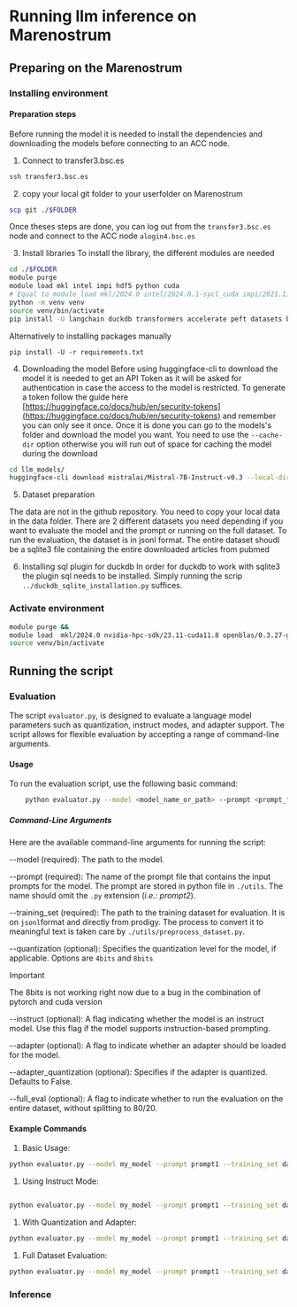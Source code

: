 # Running llm inference on Marenostrum

## Preparing on the Marenostrum

### Installing environment
#### Preparation steps

Before running the model it is needed to install the dependencies and downloading the models before connecting to an ACC node.

1. Connect to transfer3.bsc.es

```bash
ssh transfer3.bsc.es
```
2. copy your local git folder to your userfolder on Marenostrum

```bash
scp git ./$FOLDER
```
Once theses steps are done, you can log out from the `transfer3.bsc.es` node and connect to the ACC node `alogin4.bsc.es`

3. Install libraries
To install the library, the different modules are needed

```bash
cd ./$FOLDER
module purge
module load mkl intel impi hdf5 python cuda
# Equal to module load mkl/2024.0 intel/2024.0.1-sycl_cuda impi/2021.11 hdf5/1.14.1-2 python/3.12.1 cuda/12.2` at time of writing 2024-10-18
python -m venv venv
source venv/bin/activate
pip install -U langchain duckdb transformers accelerate peft datasets bitsandbytes rapidfuzz
```

Alternatively to installing packages manually

```
pip install -U -r requirements.txt
```

4. Downloading the model
Before using huggingface-cli to download the model it is needed to get an API Token as it will be asked for authentication in case the access to the model is restricted. 
To generate a token follow the guide here [https://huggingface.co/docs/hub/en/security-tokens](https://huggingface.co/docs/hub/en/security-tokens) and remember you can only see it once. 
Once it is done you can go to the models's folder and download the model you want. 
You need to use the `--cache-dir` option otherwise you will run out of space for caching the model during the download

```bash
cd llm_models/
huggingface-cli download mistralai/Mistral-7B-Instruct-v0.3 --local-dir ./mixtral_7b_instruct_v03 --cache-dir ./cache 
```

5. Dataset preparation

The data are not in the github repository. You need to copy your local data in the data folder.
There are 2 different datasets you need depending if you want to evaluate the model and the prompt or running on the full dataset. 
To run the evaluation, the dataset is in jsonl format. The entire dataset shoudl be a sqlite3 file containing the entire downloaded articles from pubmed

6. Installing sql plugin for duckdb
In order for duckdb to work with sqlite3 the plugin sql needs to be installed.
Simply running the scrip `../duckdb_sqlite_installation.py` suffices.


### Activate environment

```bash
module purge &&
module load  mkl/2024.0 nvidia-hpc-sdk/23.11-cuda11.8 openblas/0.3.27-gcc cudnn/9.0.0-cuda11 tensorrt/10.0.0-cuda11 impi/2021.11 hdf5/1.14.1-2-gcc gcc/11.4.0 python/3.11.5-gcc nccl/2.19.4 pytorch
source venv/bin/activate
```

## Running the script

### Evaluation
The script `evaluator.py`, is designed to evaluate a language model parameters such as quantization, instruct modes, and adapter support. 
The script allows for flexible evaluation by accepting a range of command-line arguments.

#### Usage
To run the evaluation script, use the following basic command:

```bash
    python evaluator.py --model <model_name_or_path> --prompt <prompt_file_path> --training_set <training_set_path> [options]
```
##### Command-Line Arguments

Here are the available command-line arguments for running the script:

--model (required): The path to the model.

--prompt (required): The name of the prompt file that contains the input prompts for the model. The prompt are stored in python file in `./utils`. The name should omit the `.py` extension (*i.e.: prompt2*).

--training_set (required): The path to the training dataset for evaluation. It is on `jsonl`format and directly from prodigy. The process to convert it to meaningful text is taken care by `./utils/preprocess_dataset.py`.

--quantization (optional): Specifies the quantization level for the model, if applicable. Options are `4bits` and `8bits`
> [!IMPORTANT]
> The 8bits is not working right now due to a bug in the combination of pytorch and cuda version

--instruct (optional): A flag indicating whether the model is an instruct model. Use this flag if the model supports instruction-based prompting.

--adapter (optional): A flag to indicate whether an adapter should be loaded for the model.

--adapter_quantization (optional): Specifies if the adapter is quantized. Defaults to False.

--full_eval (optional): A flag to indicate whether to run the evaluation on the entire dataset, without splitting to 80/20.


#### Example Commands

1. Basic Usage:

```bash
python evaluator.py --model my_model --prompt prompt1 --training_set data/training_data/final_annotations_XXX.jsonl --instruct --adapter --quantization 4bits 
```

1. Using Instruct Mode:

```bash

python evaluator.py --model my_model --prompt prompt1 --training_set data/training_data/final_annotations_XXX.jsonl --instruct
```

1. With Quantization and Adapter:

```bash
python evaluator.py --model my_model --prompt prompt1 --training_set data/training_data/final_annotations_XXX.jsonl --instruct --adapter --quantization 4bits 
```

1. Full Dataset Evaluation:

```bash
python evaluator.py --model my_model --prompt prompt1 --training_set data/training_data/final_annotations_XXX.jsonl --full_eval
```


### Inference
